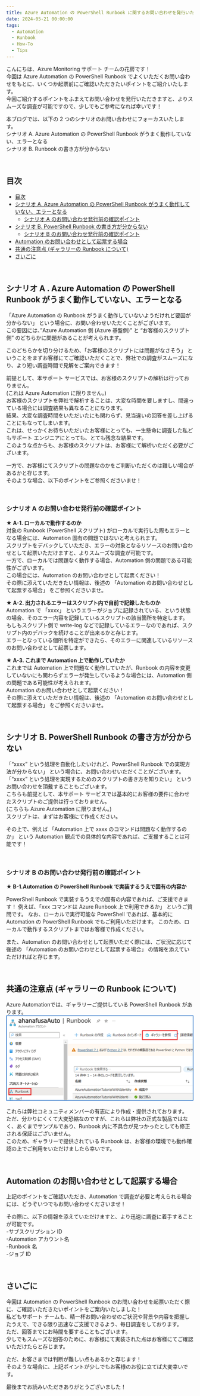```yaml
---
title: Azure Automation の PowerShell Runbook に関するお問い合わせを発行いただく前の確認ポイント
date: 2024-05-21 00:00:00
tags:
  - Automation
  - Runbook
  - How-To
  - Tips
---
```


こんにちは、Azure Monitoring サポート チームの花房です！  
今回は Azure Automation の PowerShell Runbook でよくいただくお問い合わせをもとに、いくつか起票前にご確認いただきたいポイントをご紹介いたします。  
今回ご紹介するポイントをふまえてお問い合わせを発行いただきますと、よりスムーズな調査が可能ですので、少しでもご参考になれば幸いです！  
  
本ブログでは、以下の 2 つのシナリオのお問い合わせにフォーカスいたします。  
シナリオ A. Azure Automation の PowerShell Runbook がうまく動作していない、エラーとなる  
シナリオ B. Runbook の書き方が分からない  

<br>
<!-- more -->

## 目次
- [目次](#目次)
- [シナリオ A. Azure Automation の PowerShell Runbook がうまく動作していない、エラーとなる](#シナリオ-a--azure-automation-の-powershell-runbook-がうまく動作していないエラーとなる)
  - [シナリオ A のお問い合わせ発行前の確認ポイント](#シナリオ-a-のお問い合わせ発行前の確認ポイント)
- [シナリオ B. PowerShell Runbook の書き方が分からない](#シナリオ-b-powershell-runbook-の書き方が分からない)
  - [シナリオ B のお問い合わせ発行前の確認ポイント](#シナリオ-b-のお問い合わせ発行前の確認ポイント)
- [Automation のお問い合わせとして起票する場合](#automation-のお問い合わせとして起票する場合)
- [共通の注意点 (ギャラリーの Runbook について)](#共通の注意点-ギャラリーの-runbook-について)
- [さいごに](#さいごに)

<br>

## シナリオ A . Azure Automation の PowerShell Runbook がうまく動作していない、エラーとなる
「Azure Automation の Runbook がうまく動作していないようだけれど要因が分からない」 という場合に、お問い合わせいただくことがございます。  
この要因には、”Azure Automation 側 (Azure 基盤側)” と “お客様のスクリプト側” のどちらかに問題があることが考えられます。  
   
このどちらかを切り分けるため、「お客様のスクリプトには問題がなさそう」 ということをまずお客様にてご確認いただくことで、弊社での調査がスムーズになり、より短い調査時間で見解をご案内できます！  
   
前提として、本サポート サービスでは、お客様のスクリプトの解析は行っておりません。  
(これは Azure Automation に限りません。)  
お客様のスクリプトを弊社で解析することは、大変な時間を要しますし、間違っている場合には調査結果も異なることになります。  
結果、大変な調査時間をいただいたにも関わらず、見当違いの回答を差し上げることにもなってしまいます。  
これは、せっかくお待ちいただいたお客様にとっても、一生懸命に調査した私どもサポート エンジニアにとっても、とても残念な結果です。  
このような点からも、お客様のスクリプトは、お客様にて解析いただく必要がございます。  
  
一方で、お客様にてスクリプトの問題なのかをご判断いただくのは難しい場合があるかと存じます。  
そのような場合、以下のポイントをご参照くださいませ！  

<br>

### シナリオ A のお問い合わせ発行前の確認ポイント

**★ A-1. ローカルで動作するのか**  
対象の Runbook (PowerShell スクリプト) がローカルで実行した際もエラーとなる場合には、Automation 固有の問題ではないと考えられます。  
スクリプトをデバックしていただき、エラーの対象となるリソースのお問い合わせとして起票いただけますと、よりスムーズな調査が可能です。  
一方で、ローカルでは問題なく動作する場合、Automation 側の問題である可能性がございます。  
この場合には、Automation のお問い合わせとして起票ください！  
その際に添えていただきたい情報は、後述の 「Automation のお問い合わせとして起票する場合」 をご参照くださいませ。  
  
 
**★ A-2. 出力されるエラーはスクリプト内で自前で記録したものか**  
Automation で 「xxxx」 というエラーがジョブに記録されている、という状態の場合、そのエラー内容を記録しているスクリプトの該当箇所を特定します。  
もしもスクリプト側で write-log などで記録しているエラーなのであれば、スクリプト内のデバックを続けることが出来るかと存じます。  
エラーとなっている個所を特定ができたら、そのエラーに関連しているリソースのお問い合わせとして起票します。  
  
 
**★ A-3. これまで Automation 上で動作していたか**  
これまでは Automation 上で問題なく動作していたが、Runbook の内容を変更していないにも関わらずエラーが発生しているような場合には、Automation 側の問題である可能性が考えられます。  
Automation のお問い合わせとして起票ください！  
その際に添えていただきたい情報は、後述の 「Automation のお問い合わせとして起票する場合」 をご参照くださいませ。  
  
  
<br>

## シナリオ B. PowerShell Runbook の書き方が分からない
「“xxxx” という処理を自動化したいけれど、PowerShell Runbook での実現方法が分からない」 という場合に、お問い合わせいただくことがございます。 
「“xxxx” という処理を実現するためのスクリプトの書き方を知りたい」 というお問い合わせを頂戴することもございます。  
こちらも前提として、本サポート サービスでは基本的にお客様の要件に合わせたスクリプトのご提供は行っておりません。  
(こちらも Azure Automation に限りません。)  
スクリプトは、まずはお客様にて作成ください。  
  
その上で、例えば 「Automation 上で xxxx のコマンドは問題なく動作するのか」 という Automation 観点での具体的な内容であれば、ご支援することは可能です！

<br>

### シナリオ B のお問い合わせ発行前の確認ポイント
  
**★ B-1.Automation の PowerShell Runbook で実装するうえで固有の内容か**  

PowerShell Runbook で実装するうえでの固有の内容であれば、ご支援できます！
例えば、「xxx コマンドは Azure Runbook 上で利用できるか」 というご質問です。
なお、ローカルで実行可能な PowerShell であれば、基本的に Automation の PowerShell Runbook でもご利用いただけます。
このため、ローカルで動作するスクリプトまではお客様で作成ください。
 
また、Automation のお問い合わせとして起票いただく際には、ご状況に応じて後述の 「Automation のお問い合わせとして起票する場合」 の情報を添えていただければと存じます。
 
 <br>

## 共通の注意点 (ギャラリーの Runbook について)
Azure Automationでは、ギャラリーご提供している PowerShell Runbook があります。
![](./HowToCreatePowerShellRunbookSR/gallery.png)
 
 
これらは弊社コミュニティメンバーの有志により作成・提供されております。  
ただ、分かりにくくて大変恐縮なのですが、これらは弊社の正式な製品ではなく、あくまでサンプルであり、Runbook 内に不具合が見つかったとしても修正される保証はございません。  
このため、ギャラリーで提供されている Runbook は、お客様の環境でも動作確認の上でご利用をいただけましたら幸いです。  

<br>

## Automation のお問い合わせとして起票する場合
上記のポイントをご確認いただき、Automation で調査が必要と考えられる場合には、どうぞいつでもお問い合わせくださいませ！
 
その際に、以下の情報を添えていただけますと、より迅速に調査に着手することが可能です。  
-サブスクリプション ID  
-Automation アカウント名  
-Runbook 名  
-ジョブ ID  
 
<br>

## さいごに
今回は Automation の PowerShell Runbook のお問い合わせを起票いただく際に、ご確認いただきたいポイントをご案内いたしました！  
私どもサポート チームも、精一杯お問い合わせのご状況や背景や内容を把握したうえで、できる限り迅速なご支援できるよう、毎日調査をしております。  
ただ、回答までにお時間を要することもございます。  
少しでもスムーズな回答のために、お客様にて実装された点はお客様にてご確認いただけたらと存じます。  
   
ただ、お客さまでは判断が難しい点もあるかと存じます！  
そのような場合に、上記ポイントが少しでもお客様のお役に立てば大変幸いです。  
   
最後までお読みいただきありがとうございました！  
